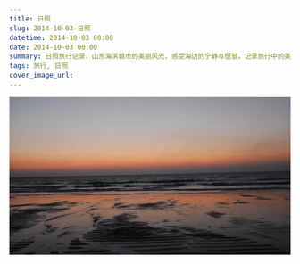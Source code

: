 ```yaml
---
title: 日照
slug: 2014-10-03-日照
datetime: 2014-10-03 00:00
date: 2014-10-03 00:00
summary: 日照旅行记录，山东海滨城市的美丽风光，感受海边的宁静与惬意，记录旅行中的美好时光。
tags: 旅行, 日照
cover_image_url: 
---
```

![81221-e5ctitr8bs.png](../assets/2019/09/3814637444.png)